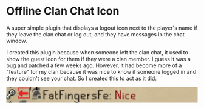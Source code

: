 # Offline Clan Chat Icon
A super simple plugin that displays a logout icon next to the player's name if they leave the clan chat
or log out, and they have messages in the chat window.

I created this plugin because when someone left the clan chat, it used to show the guest icon for them if they were a clan member. I guess it was a bug and patched a few weeks ago. However, it had become more of a "feature" for my clan because it was nice to know if someone logged in and they couldn't see your chat. So I created this to act as it did.

![example](images/example.png)